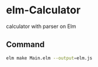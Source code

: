 # elm-Calculator
calculator with parser on Elm
## Command
``` sh
elm make Main.elm --output=elm.js
```

